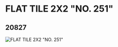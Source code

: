 # FLAT TILE 2X2 "NO. 251"
## 20827
![FLAT TILE 2X2 "NO. 251"](https://lc-www-live-s.legocdn.com/media/bricks/5/2/6109149.jpg)